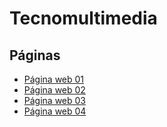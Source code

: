 # Tecnomultimedia

## Páginas

- [Página web 01](web01/index.html)
- [Página web 02](web02/index.html)
- [Página web 03](web03/index.html)
- [Página web 04](web04/index.html)
